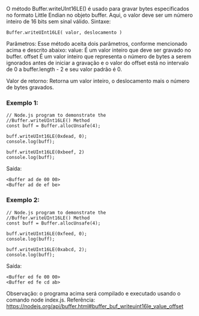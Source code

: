 O método Buffer.writeUInt16LE() é usado para gravar bytes especificados no formato Little Endian no objeto buffer. Aqui, o valor deve ser um número inteiro de 16 bits sem sinal válido. 
Sintaxe:
```
Buffer.writeUInt16LE( valor, deslocamento )
```

Parâmetros: Esse método aceita dois parâmetros, conforme mencionado acima e descrito abaixo:
value: É um valor inteiro que deve ser gravado no buffer.
offset É um valor inteiro que representa o número de bytes a serem ignorados antes de iniciar a gravação e o valor do offset está no intervalo de 0 a buffer.length - 2 e seu valor padrão é 0.

Valor de retorno: Retorna um valor inteiro, o deslocamento mais o número de bytes gravados. 
### Exemplo 1:
```node
// Node.js program to demonstrate the
//Buffer.writeUInt16LE() Method
const buff = Buffer.allocUnsafe(4);

buff.writeUInt16LE(0xdead, 0);
console.log(buff);

buff.writeUInt16LE(0xbeef, 2)
console.log(buff);
```
Saída:
```
<Buffer ad de 00 00>
<Buffer ad de ef be>
```

### Exemplo 2:
```node
// Node.js program to demonstrate the
//Buffer.writeUInt16LE() Method
const buff = Buffer.allocUnsafe(4);

buff.writeUInt16LE(0xfeed, 0);
console.log(buff);

buff.writeUInt16LE(0xabcd, 2);
console.log(buff);
```
Saída:
```
<Buffer ed fe 00 00>
<Buffer ed fe cd ab>
```

Observação: o programa acima será compilado e executado usando o comando node index.js. Referência: https://nodejs.org/api/buffer.html#buffer_buf_writeuint16le_value_offset

